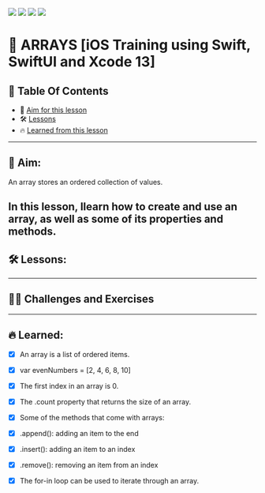 <a href="https://github.com/Donard20" target="_blank"><img src="https://img.shields.io/badge/View-My%20Profile-informational?style=for-the-badge&logo=github"></a>   <a href="https://github.com/Donard20?tab=repositories" target="_blank"><img src="https://img.shields.io/badge/View-My%20Repositories-yellow?style=for-the-badge&logo=github"></a>   <a href="https://github.com/Donard20/learn-swift-codecademy" target="_blank"><img src="https://img.shields.io/badge/View-This%20Repository-green?style=for-the-badge&logo=github"></a>  <img src="https://img.shields.io/badge/View-LinkedIn-green?style=social&logo=linkedin"></a>

# 📜 ARRAYS [iOS Training using Swift, SwiftUI and Xcode 13]
<!-- <p align="center">
<img src="https://github.com/Donard20/learn-swift-codecademy/blob/main/IMG/conditionals.gif" width=60% height=60%>
 -->
## 📖 Table Of Contents
* 🚀 [Aim for this lesson](#solutions)
* 🛠️ [Lessons](#lesson)
* 🔥 [Learned from this lesson](#aim)
<!-- * 🛠️ [Problem ](#problem-statement)
* 🚀 [Solutions](#solutions) -->

---
 ## 🚀 Aim:
An array stores an ordered collection of values.

In this lesson, Ilearn how to create and use an array, as well as some of its properties and methods.
---


 ## 🛠️ Lessons:

<!-- - [x] [Languages.swift](https://github.com/Donard20/learn-swift-codecademy/blob/main/3-conditionals/Languages.swift)
- [x] [Numbers.swift](https://github.com/Donard20/learn-swift-codecademy/blob/main/3-conditionals/Numbers.swift)
- [x] [Planets.swift](https://github.com/Donard20/learn-swift-codecademy/blob/main/3-conditionals/Planets.swift)
- [x] [Sailing.swift](https://github.com/Donard20/learn-swift-codecademy/blob/main/3-conditionals/Sailing.swift)
- [x] [StarWarsVillains.swift](https://github.com/Donard20/learn-swift-codecademy/blob/main/3-conditionals/StarWarsVillains.swift)
- [x] [Superheroes.swift](https://github.com/Donard20/learn-swift-codecademy/blob/main/3-conditionals/Superheroes.swift)
- [x] [SwiftJam.swift](https://github.com/Donard20/learn-swift-codecademy/blob/main/3-conditionals/SwiftJam.swift)
- [x] [learnToCode.swift](https://github.com/Donard20/learn-swift-codecademy/blob/main/3-conditionals/learnToCode.swift)
- [x] [wearGlasses.swift](https://github.com/Donard20/learn-swift-codecademy/blob/main/3-conditionals/wearGlasses.swift)
 -->
 
---
 
 ## 👨‍💻 Challenges and Exercises
 
<!--  In this project, I'll be using conditional skills by creating a program that can answer any “Yes” or “No” question with a different fortune each time.
 
  <p align="center">
   <a href="https://github.com/Donard20/learn-swift-codecademy/blob/main/3-conditionals/Magic_8_Ball_Exercise.swift" target="_blank"><img src="https://img.shields.io/badge/Magic 8 Ball-My%20Solution-blue?style=for-the-badge&logo=github"></a>
   
   <p align="center">
     <img src="https://github.com/Codecademy/learn-cpp/blob/master/3-conditionals-and-logic/magic-8-ball/magic8ball.gif" width=40% height=40%>
 -->
 ---
 
## 🔥 Learned:

<!-- Here is a review of the lesson: -->

- [x] An array is a list of ordered items.
- [x] var evenNumbers = [2, 4, 6, 8, 10]
- [x] The first index in an array is 0.
- [x] The .count property that returns the size of an array.
- [x] Some of the methods that come with arrays:
- [x] .append(): adding an item to the end
- [x] .insert(): adding an item to an index
- [x] .remove(): removing an item from an index
- [x] The for-in loop can be used to iterate through an array.

